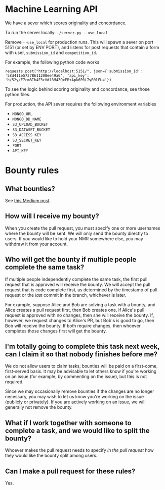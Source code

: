Machine Learning API
====================

We have a sever which scores originality and concordance.

To run the server locally: `./server.py --use_local`

Remove `--use_local` for production runs. This will spawn a sever on port 5151 (or set by ENV PORT), and listens for post requests that contain a form with user, `submission_id` and `competition_id`.

For example, the following python code works

`requests.post("http://localhost:5151/", json={'submission_id': '58d411e57278611200ee49a6', 'api_key': 'h/52y/E7cm8Ih4F3cVdlBM4ZQxER+Apk6P0L7yR0lFU='})`

To see the logic behind scoring originality and concordance, see those python files.

For production, the API sever requires the following environment variables

-   `MONGO_URL`
-   `MONGO_DB_NAME`
-   `S3_UPLOAD_BUCKET`
-   `S3_DATASET_BUCKET`
-   `S3_ACCESS_KEY`
-   `S3_SECRET_KEY`
-   `PORT`
-   `API_KEY`

Bounty rules
============

What bounties?
--------------

See [this Medium post](XXX).

How will I receive my bounty?
-----------------------------

When you create the pull request, you must specify one or more usernames where the bounty will be sent. We will only send the bounty directly to users. If you would like to hold your NMR somewhere else, you may withdraw it from your account.

Who will get the bounty if multiple people complete the same task?
------------------------------------------------------------------

If multiple people independently complete the same task, the first pull request that is approved will receive the bounty. We will accept the pull request that is code complete first, as determined by the timestamp of pull request or the *last* commit in the branch, whichever is later.

For example, suppose Alice and Bob are solving a task with a bounty, and Alice creates a pull request first, then Bob creates one. If Alice's pull request is approved with no changes, then she will receive the bounty. If, however, we request changes to Alice's PR, but Bob's is good to go, then Bob will receive the bounty. If both require changes, then whoever completes those changes first will get the bounty.

I'm totally going to complete this task next week, can I claim it so that nobody finishes before me?
----------------------------------------------------------------------------------------------------

We do not allow users to claim tasks; bounties will be paid on a first-come, first-served basis. It may be advisable to let others know if you're working on an issue (for example, by commenting on the issue), but this is not required.

Since we may occasionally remove bounties if the changes are no longer necessary, you may wish to let us know you're working on the issue (publicly or privately). If you are actively working on an issue, we will generally not remove the bounty.

What if I work together with someone to complete a task, and we would like to split the bounty?
-----------------------------------------------------------------------------------------------

Whoever makes the pull request needs to specify *in the pull request* how they would like the bounty split among users.

Can I make a pull request for these rules?
------------------------------------------

Yes.
